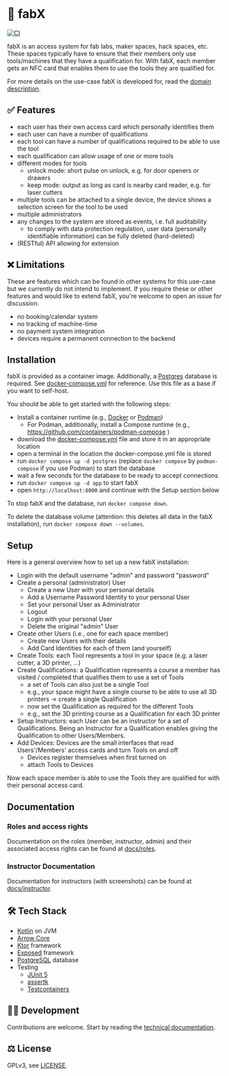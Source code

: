 # 🔐 fabX

[![CI](https://github.com/fabXlabs/fabX/actions/workflows/ci.yml/badge.svg?branch=main)](https://github.com/fabXlabs/fabX/actions/workflows/ci.yml)

fabX is an access system for fab labs, maker spaces, hack spaces, etc. These spaces typically have to ensure that their
members only use tools/machines that they have a qualification for. With fabX, each member gets an NFC card that enables
them to use the tools they are qualified for.

For more details on the use-case fabX is developed for, read the [domain description](docs/domain-description.md).

## ✅ Features

* each user has their own access card which personally identifies them
* each user can have a number of qualifications
* each tool can have a number of qualifications required to be able to use the tool
* each qualification can allow usage of one or more tools
* different modes for tools
    * unlock mode: short pulse on unlock, e.g. for door openers or drawers
    * keep mode: output as long as card is nearby card reader, e.g. for laser cutters
* multiple tools can be attached to a single device, the device shows a selection screen for the tool to be used
* multiple administrators
* any changes to the system are stored as events, i.e. full auditability
  * to comply with data protection regulation, user data (personally identifiable information) can be fully 
    deleted (hard-deleted)
* (RESTful) API allowing for extension

## ❌ Limitations

These are features which can be found in other systems for this use-case but we currently do not intend to implement. If
you require these or other features and would like to extend fabX, you're welcome to open an issue for discussion.

* no booking/calendar system
* no tracking of machine-time
* no payment system integration
* devices require a permanent connection to the backend

## Installation

fabX is provided as a container image. Additionally, a [Postgres](https://www.postgresql.org) database is required. 
See [docker-compose.yml](docker-compose.yml) for reference. Use this file as a base if you want to self-host.

You should be able to get started with the following steps:
* Install a container runtime (e.g., [Docker](https://docs.docker.com/get-docker/) or [Podman](https://podman.io/get-started))
  * For Podman, additionally, install a Compose runtime (e.g., https://github.com/containers/podman-compose )
* download the [docker-compose.yml](docker-compose.yml) file and store it in an appropriate location
* open a terminal in the location the docker-compose.yml file is stored
* run `docker compose up -d postgres` (replace `docker compose` by `podman-compose` if you use Podman) to start the database
* wait a few seconds for the database to be ready to accept connections
* run `docker compose up -d app` to start fabX
* open `http://localhost:8000` and continue with the Setup section below

To stop fabX and the database, run `docker compose down`.

To delete the database volume (attention: this deletes all data in the fabX installation), 
run `docker compose down --volumes`.

## Setup

Here is a general overview how to set up a new fabX installation:

* Login with the default username "admin" and password "password"
* Create a personal (administrator) User
    * Create a new User with your personal details
    * Add a Username Password Identity to your personal User
    * Set your personal User as Administrator
    * Logout
    * Login with your personal User
    * Delete the original "admin" User
* Create other Users (i.e., one for each space member)
    * Create new Users with their details
    * Add Card Identities for each of them (and yourself)
* Create Tools: each Tool represents a tool in your space (e.g. a laser cutter, a 3D printer, ...)
* Create Qualifications: a Qualification represents a course a member has visited / completed that qualifies them to use
  a set of Tools
    * a set of Tools can also just be a single Tool
    * e.g., your space might have a single course to be able to use all 3D printers -> create a single Qualification
    * now set the Qualification as required for the different Tools
    * e.g., set the 3D printing course as a Qualification for each 3D printer
* Setup Instructors: each User can be an instructor for a set of Qualifications. Being an Instructor for a Qualification
  enables giving the Qualification to other Users/Members.
* Add Devices: Devices are the small interfaces that read Users'/Members' access cards and turn Tools on and off
    * Devices register themselves when first turned on
    * attach Tools to Devices 

Now each space member is able to use the Tools they are qualified for with their personal access card.

## Documentation

### Roles and access rights

Documentation on the roles (member, instructor, admin) and their associated access rights can be found at
[docs/roles](docs/roles.md). 

### Instructor Documentation

Documentation for instructors (with screenshots) can be found at [docs/instructor](docs/instructor.md).

## 🛠 Tech Stack

* [Kotlin](https://kotlinlang.org) on JVM
* [Arrow Core](https://arrow-kt.io/docs/core/)
* [Ktor](https://ktor.io) framework
* [Exposed](https://github.com/JetBrains/Exposed) framework
* [PostgreSQL](https://www.postgresql.org) database
* Testing
    * [JUnit 5](https://junit.org/junit5/)
    * [assertk](https://github.com/willowtreeapps/assertk)
    * [Testcontainers](https://www.testcontainers.org)

## 🧑‍💻 Development

Contributions are welcome. Start by reading the [technical documentation](docs).

## ⚖️ License

GPLv3, see [LICENSE](LICENSE).

